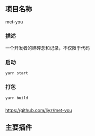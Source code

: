 
## 项目名称
met-you

### 描述
一个开发者的碎碎念和记录，不仅限于代码

### 启动
```
yarn start
```
### 打包
```
yarn build
```

### 
https://github.com/ljyz/met-you

## 主要插件